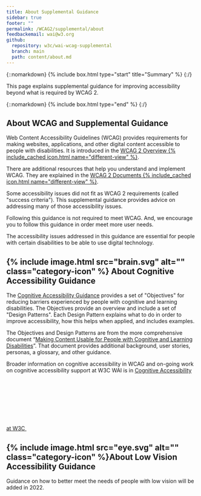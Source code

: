 ```yaml
---
title: About Supplemental Guidance
sidebar: true
footer: ""
permalink: /WCAG2/supplemental/about
feedbackemail: wai@w3.org
github:
  repository: w3c/wai-wcag-supplemental
  branch: main
  path: content/about.md
---
```


{::nomarkdown} {% include box.html type="start" title="Summary" %} {:/}

This page explains supplemental guidance for improving accessibility beyond what is required by WCAG 2.

{::nomarkdown}
{% include box.html type="end" %}
{:/}

## About WCAG and Supplemental Guidance

Web Content Accessibility Guidelines (WCAG) provides requirements for making websites, applications, and other digital content accessible to people with disabilities. It is introduced in the [WCAG 2 Overview {% include_cached icon.html name="different-view" %}](https://www.w3.org/WAI/standards-guidelines/wcag/).

There are additional resources that help you understand and implement WCAG. They are explained in the [WCAG 2 Documents {% include_cached icon.html name="different-view" %}](https://www.w3.org/WAI/standards-guidelines/wcag/docs/).

Some accessibility issues did not fit as WCAG 2 requirements (called "success criteria"). This supplemental guidance provides advice on addressing many of those accessibility issues.

Following this guidance is not required to meet WCAG. And, we encourage you to follow this guidance in order meet more user needs.

The accessibility issues addressed in this guidance are essential for people with certain disabilities to be able to use digital technology.
## {% include image.html src="brain.svg" alt="" class="category-icon" %} About Cognitive Accessibility Guidance

The [Cognitive Accessibility Guidance](./all-supplemental-guidance/#-cognitive-accessibility-guidance) provides a set of "Objectives" for reducing barriers experienced by people with cognitive and learning disabilities. The Objectives provide an overview and include a set of "Design Patterns". Each Design Pattern explains what to do in order to improve accessibility, how this helps when applied, and includes examples.

The Objectives and Design Patterns are from the more comprehensive document “[Making Content Usable for People with Cognitive and Learning Disabilities](https://www.w3.org/TR/coga-usable/)”. That document provides additional background, user stories, personas, a glossary, and other guidance.

Broader information on cognitive accessibility in WCAG and on-going work on cognitive accessibility support at W3C WAI is in [Cognitive Accessibility at W3C <svg focusable="false" aria-hidden="true" class="icon-different-view "><use xlink:href="/assets/images/icons.svg#icon-different-view"></use></svg>](https://www.w3.org/WAI/cognitive/)

## {% include image.html src="eye.svg" alt="" class="category-icon" %}About Low Vision Accessibility Guidance

Guidance on how to better meet the needs of people with low vision will be added in 2022.
